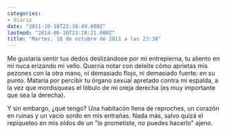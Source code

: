 ```yaml
---
categories:
- diario
date: "2011-10-18T22:38:49.000Z"
lastmod: "2014-06-10T23:28:21.000Z"
title: "Martes, 18 de octubre de 2011 a las 23:38"
---
```


Me gustarí­a sentir tus dedos deslizándose por mi entrepierna, tu aliento en mi nuca erizando mi vello. Querrí­a notar con deleite cómo aprietas mis pezones con la otra mano, ni demasiado flojo, ni demasiado fuerte: en su punto. Matarí­a por percibir tu órgano sexual apretado contra mi espalda, a la vez que mordisqueas el lóbulo de mi oreja derecha (es muy importante que sea la derecha).

Y sin embargo, ¿qué tengo? Una habitacón llena de reproches, un corazón en ruinas y un vací­o sordo en mis entrañas. Nada más, salvo quizá el repiqueteo en mis oí­dos de un "lo prometiste, no puedes hacerlo" ajeno.